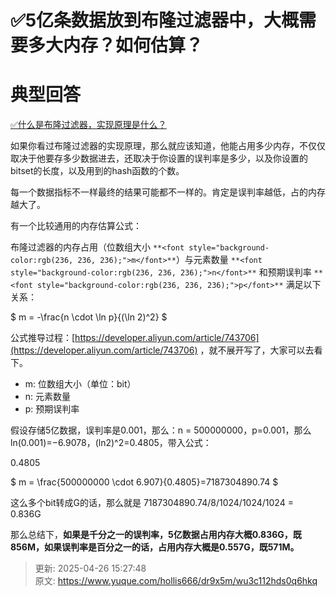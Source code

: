 # ✅5亿条数据放到布隆过滤器中，大概需要多大内存？如何估算？

# 典型回答


[✅什么是布隆过滤器，实现原理是什么？](https://www.yuque.com/hollis666/dr9x5m/gp9ymie1n39uavah)



如果你看过布隆过滤器的实现原理，那么就应该知道，他能占用多少内存，不仅仅取决于他要存多少数据进去，还取决于你设置的误判率是多少，以及你设置的bitset的长度，以及用到的hash函数的个数。



每一个数据指标不一样最终的结果可能都不一样的。肯定是误判率越低，占的内存越大了。



有一个比较通用的内存估算公式：



布隆过滤器的内存占用（位数组大小 `**<font style="background-color:rgb(236, 236, 236);">m</font>**`）与元素数量 `**<font style="background-color:rgb(236, 236, 236);">n</font>**` 和预期误判率 `**<font style="background-color:rgb(236, 236, 236);">p</font>**` 满足以下关系：  


$ m = -\frac{n \cdot \ln p}{(\ln 2)^2}
 $<font style="color:rgb(64, 64, 64);">  
</font>

公式推导过程：[https://developer.aliyun.com/article/743706](https://developer.aliyun.com/article/743706) ，就不展开写了，大家可以去看下。



+ m: 位数组大小（单位：bit）
+ n: 元素数量
+ p: 预期误判率



假设存储5亿数据，误判率是0.001，那么：n = 500000000，p=0.001，那么ln(0.001)=−6.9078，(ln2)^2=0.4805，带入公式：



0.4805



$ m = \frac{500000000 \cdot 6.907}{0.4805}=7187304890.74 $



这么多个bit转成G的话，那么就是 7187304890.74/8/1024/1024/1024 = 0.836G 



那么总结下，**如果是千分之一的误判率，5亿数据占用内存大概0.836G，既856M，如果误判率是百分之一的话，占用内存大概是0.557G，既571M。**



> 更新: 2025-04-26 15:27:48  
> 原文: <https://www.yuque.com/hollis666/dr9x5m/wu3c112hds0q6hkq>